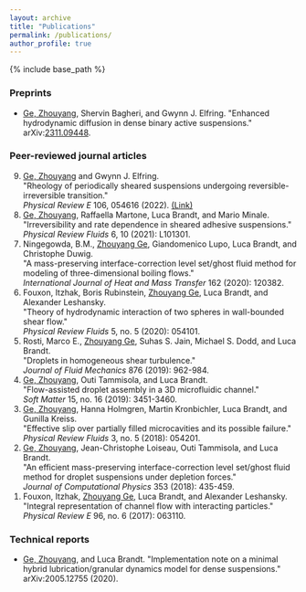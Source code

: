 ```yaml
---
layout: archive
title: "Publications"
permalink: /publications/
author_profile: true
---
```


<!-- {% if site.author.googlescholar %}
  You can also find my articles on <u><a href="{{author.googlescholar}}">my Google Scholar profile</a>.</u>
{% endif %} -->

{% include base_path %}

<!-- {% for post in site.publications reversed %}
  {% include archive-single.html %}
{% endfor %} -->

### Preprints

* <u>Ge, Zhouyang</u>, Shervin Bagheri, and Gwynn J. Elfring. "Enhanced hydrodynamic diffusion in dense binary active suspensions." arXiv:[2311.09448](https://arxiv.org/abs/2311.09448).

### Peer-reviewed journal articles

<ol reversed>

<li>
<u>Ge, Zhouyang</u> and Gwynn J. Elfring.<br>
"Rheology of periodically sheared suspensions undergoing reversible-irreversible transition."<br>
<i>Physical Review E</i> 106, 054616 (2022).
<a href="https://link.aps.org/doi/10.1103/PhysRevE.106.054616">(Link)</a>
</li>

<li>
<u>Ge, Zhouyang</u>, Raffaella Martone, Luca Brandt, and Mario Minale.<br>
"Irreversibility and rate dependence in sheared adhesive suspensions."<br>
<i>Physical Review Fluids</i> 6, 10 (2021): L101301.
</li>

<li>
Ningegowda, B.M., <u>Zhouyang Ge</u>, Giandomenico Lupo, Luca Brandt, and Christophe Duwig.<br>
"A mass-preserving interface-correction level set/ghost fluid method for modeling of three-dimensional boiling flows."<br>
<i>International Journal of Heat and Mass Transfer</i> 162 (2020): 120382.
</li>

<li> Fouxon, Itzhak, Boris Rubinstein, <u>Zhouyang Ge</u>, Luca Brandt, and Alexander Leshansky.<br>
"Theory of hydrodynamic interaction of two spheres in wall-bounded shear flow."<br>
<i>Physical Review Fluids</i> 5, no. 5 (2020): 054101.
</li>

<li> Rosti, Marco E., <u>Zhouyang Ge</u>, Suhas S. Jain, Michael S. Dodd, and Luca Brandt.<br>
"Droplets in homogeneous shear turbulence."<br>
<i>Journal of Fluid Mechanics</i> 876 (2019): 962-984.
</li>

<li> <u>Ge, Zhouyang</u>, Outi Tammisola, and Luca Brandt.<br>
"Flow-assisted droplet assembly in a 3D microfluidic channel."<br>
<i>Soft Matter</i> 15, no. 16 (2019): 3451-3460.
</li>

<li> <u>Ge, Zhouyang</u>, Hanna Holmgren, Martin Kronbichler, Luca Brandt, and Gunilla Kreiss.<br>
"Effective slip over partially filled microcavities and its possible failure."<br>
<i>Physical Review Fluids</i> 3, no. 5 (2018): 054201.
</li>

<li> <u>Ge, Zhouyang</u>, Jean-Christophe Loiseau, Outi Tammisola, and Luca Brandt.<br>
"An efficient mass-preserving interface-correction level set/ghost fluid method for droplet suspensions under depletion forces."<br>
<i>Journal of Computational Physics</i> 353 (2018): 435-459.
</li>

<li> Fouxon, Itzhak, <u>Zhouyang Ge</u>, Luca Brandt, and Alexander Leshansky.<br>
"Integral representation of channel flow with interacting particles."<br>
<i>Physical Review E</i> 96, no. 6 (2017): 063110.
</li>

</ol>

### Technical reports

* <u>Ge, Zhouyang</u>, and Luca Brandt. "Implementation note on a minimal hybrid lubrication/granular dynamics model for dense suspensions." arXiv:2005.12755 (2020).
